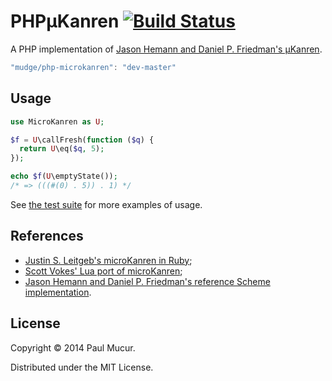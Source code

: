 # PHPµKanren [![Build Status](https://travis-ci.org/mudge/php-microkanren.png?branch=master)](https://travis-ci.org/mudge/php-microkanren)

A PHP implementation of [Jason Hemann and Daniel P. Friedman's
µKanren](http://webyrd.net/scheme-2013/papers/HemannMuKanren2013.pdf).

```javascript
"mudge/php-microkanren": "dev-master"
```

## Usage

```php
use MicroKanren as U;

$f = U\callFresh(function ($q) {
  return U\eq($q, 5);
});

echo $f(U\emptyState());
/* => (((#(0) . 5)) . 1) */
```

See [the test
suite](https://github.com/mudge/PHPMicroKanren/blob/master/tests/MicroKanren/CoreTest.php)
for more examples of usage.

## References

* [Justin S. Leitgeb's microKanren in Ruby](https://github.com/jsl/ruby_ukanren);
* [Scott Vokes' Lua port of microKanren](https://github.com/silentbicycle/lua-ukanren);
* [Jason Hemann and Daniel P. Friedman's reference Scheme implementation](https://github.com/jasonhemann/microKanren).

## License

Copyright © 2014 Paul Mucur.

Distributed under the MIT License.
